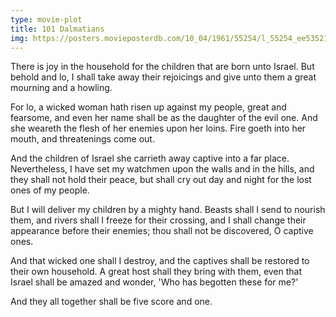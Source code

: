 ```yaml
---
type: movie-plot
title: 101 Dalmatians
img: https://posters.movieposterdb.com/10_04/1961/55254/l_55254_ee535219.jpg
---
```


There is joy in the household for the children that are born unto Israel. But behold and lo, I shall take away their rejoicings and give unto them a great mourning and a howling.

For lo, a wicked woman hath risen up against my people, great and fearsome, and even her name shall be as the daughter of the evil one. And she weareth the flesh of her enemies upon her loins. Fire goeth into her mouth, and threatenings come out.

And the children of Israel she carrieth away captive into a far place. Nevertheless, I have set my watchmen upon the walls and in the hills, and they shall not hold their peace, but shall cry out day and night for the lost ones of my people.

But I will deliver my children by a mighty hand. Beasts shall I send to nourish them, and rivers shall I freeze for their crossing, and I shall change their appearance before their enemies; thou shall not be discovered, O captive ones.

And that wicked one shall I destroy, and the captives shall be restored to their own household. A great host shall they bring with them, even that Israel shall be amazed and wonder, 'Who has begotten these for me?'

And they all together shall be five score and one.
